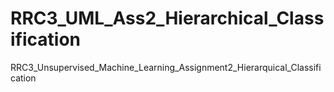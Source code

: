 # RRC3_UML_Ass2_Hierarchical_Classification
RRC3_Unsupervised_Machine_Learning_Assignment2_Hierarquical_Classification
